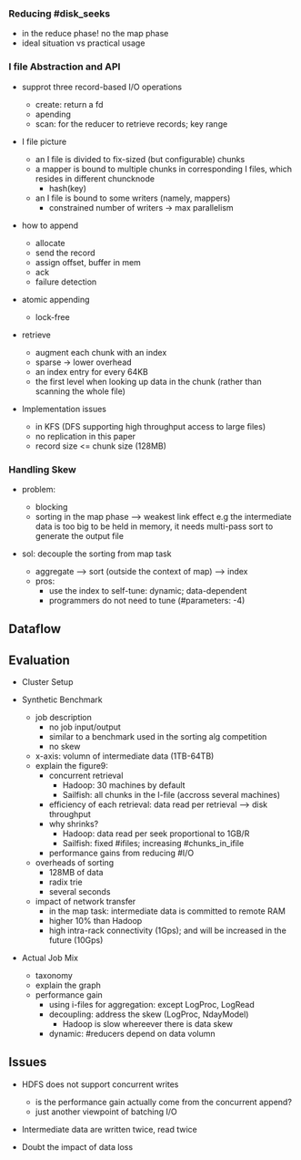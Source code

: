 ### Reducing #disk_seeks

* in the reduce phase! no the map phase
* ideal situation vs practical usage

### I file Abstraction and API

* supprot three record-based I/O operations
  - create: return a fd
  - apending
  - scan: for the reducer to retrieve records; key range

* I file picture
  - an I file is divided to fix-sized (but configurable) chunks
  - a mapper is bound to multiple chunks in corresponding I files, which
	resides in different chuncknode
	- hash(key)
  - an I file is bound to some writers (namely, mappers)
    - constrained number of writers -> max parallelism

* how to append
  - allocate
  - send the record
  - assign offset, buffer in mem
  - ack
  - failure detection

* atomic appending
  - lock-free

* retrieve
  - augment each chunk with an index
  - sparse -> lower overhead
  - an index entry for every 64KB
  - the first level when looking up data in the chunk 
    (rather than scanning the whole file)
  
* Implementation issues
  - in KFS (DFS supporting high throughput access to large files)
  - no replication in this paper
  - record size <= chunk size (128MB)


### Handling Skew

* problem:
  - blocking
  - sorting in the map phase --> weakest link effect
    e.g the intermediate data is too big to be held in memory, it needs
	multi-pass sort to generate the output file

* sol: decouple the sorting from map task
  - aggregate --> sort (outside the context of map) --> index
  - pros:
    - use the index to self-tune: dynamic; data-dependent
    - programmers do not need to tune (#parameters: -4)
	

## Dataflow ##########################################################



## Evaluation ########################################################

* Cluster Setup

* Synthetic Benchmark
  - job description
    - no job input/output
	- similar to a benchmark used in the sorting alg competition
	- no skew
  - x-axis: volumn of intermediate data (1TB-64TB)
  - explain the figure9:
    - concurrent retrieval
	  - Hadoop: 30 machines by default
	  - Sailfish: all chunks in the I-file (accross several machines)
	- efficiency of each retrieval: data read per retrieval --> disk
	  throughput
	- why shrinks?
	  - Hadoop: data read per seek proportional to 1GB/R
	  - Sailfish: fixed #ifiles; increasing #chunks_in_ifile
	- performance gains from reducing #I/O
  - overheads of sorting
    - 128MB of data
    - radix trie
    - several seconds
  - impact of network transfer
    - in the map task: intermediate data is committed to remote RAM
    - higher 10% than Hadoop
	- high intra-rack connectivity (1Gps); 
	  and will be increased in the future (10Gps)

* Actual Job Mix
  - taxonomy
  - explain the graph
  - performance gain
    - using i-files for aggregation: except LogProc, LogRead
	- decoupling: address the skew (LogProc, NdayModel)
	  - Hadoop is slow whereever there is data skew
	- dynamic: #reducers depend on data volumn


## Issues ############################################################

* HDFS does not support concurrent writes
  - is the performance gain actually come from the concurrent append?
  - just another viewpoint of batching I/O

* Intermediate data are written twice, read twice

* Doubt the impact of data loss
